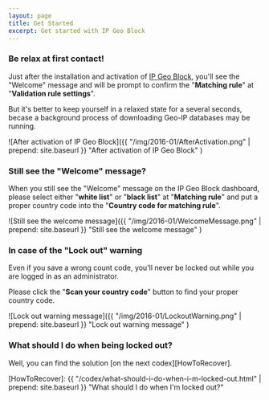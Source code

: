 ```yaml
---
layout: page
title: Get Started
excerpt: Get started with IP Geo Block
---
```


### <span id="1">Be relax at first contact!</span> ###

Just after the installation and activation of [IP Geo Block][IP-Geo-Block], 
you'll see the "Welcome" message and will be prompt to confirm the 
"**Matching rule**" at "**Validation rule settings**".

But it's better to keep yourself in a relaxed state for a several seconds, 
becase a background process of downloading Geo-IP databases may be running.

![After activation of IP Geo Block]({{ "/img/2016-01/AfterActivation.png" | prepend: site.baseurl }}
 "After activation of IP Geo Block"
)

### <span id="2">Still see the "Welcome" message?</span> ###

When you still see the "Welcome" message on the IP Geo Block dashboard, please 
select either "**white list**" or "**black list**" at "**Matching rule**" and 
put a proper country code into the "**Country code for matching rule**".

![Still see the welcome message]({{ "/img/2016-01/WelcomeMessage.png" | prepend: site.baseurl }}
 "Still see the welcome message"
)

### <span id="3">In case of the "Lock out" warning</span> ###

Even if you save a wrong count code, you'll never be locked out while you are 
logged in as an administrator.

Please click the "**Scan your country code**" button to find your proper 
country code.

![Lock out warning message]({{ "/img/2016-01/LockoutWarning.png" | prepend: site.baseurl }}
 "Lock out warning message"
)

### <span id="4">What should I do when being locked out?</span> ###

Well, you can find the solution [on the next codex][HowToRecover].

[IP-Geo-Block]: https://wordpress.org/plugins/ip-geo-block/ "WordPress › IP Geo Block « WordPress Plugins"
[HowToRecover]: {{ "/codex/what-should-i-do-when-i-m-locked-out.html" | prepend: site.baseurl }} "What should I do when I'm locked out?"
